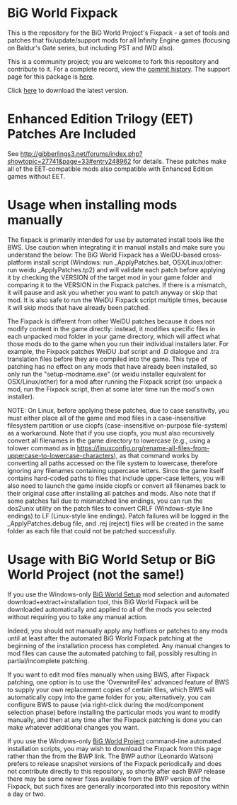 # BiG World Fixpack

This is the repository for the BiG World Project's Fixpack - a set of tools and patches that fix/update/support mods for all Infinity Engine games (focusing on Baldur's Gate series, but including PST and IWD also).

This is a community project; you are welcome to fork this repository and contribute to it.  For a complete record, view the [commit history](https://github.com/BiGWorldProject/BiG-World-Fixpack/commits/master). The support page for this package is [here](http://www.shsforums.net/topic/56752-the-official-bwp-fixpack-thread/).

Click [here](https://github.com/BiGWorldProject/BiG-World-Fixpack/archive/master.zip) to download the latest version.

# Enhanced Edition Trilogy (EET) Patches Are Included

See http://gibberlings3.net/forums/index.php?showtopic=27741&page=33#entry248962 for details.  These patches make all of the EET-compatible mods also compatible with Enhanced Edition games without EET.

# Usage when installing mods manually

The fixpack is primarily intended for use by automated install tools like the BWS. Use caution when integrating it in manual installs and make sure you understand the below:
The BiG World Fixpack has a WeiDU-based cross-platform install script (Windows: run _ApplyPatches.bat,  OSX/Linux/other:  run weidu _ApplyPatches.tp2) and will validate each patch before applying it by checking the VERSION of the target mod in your game folder and comparing it to the VERSION in the Fixpack patches.  If there is a mismatch, it will pause and ask you whether you want to patch anyway or skip that mod.  It is also safe to run the WeiDU Fixpack script multiple times, because it will skip mods that have already been patched.
 
The Fixpack is different from other WeiDU patches because it does not modify content in the game directly:  instead, it modifies specific files in each unpacked mod folder in your game directory, which will affect what those mods do to the game when you run their individual installers later.  For example, the Fixpack patches WeiDU .baf script and .D dialogue and .tra translation files before they are compiled into the game.  This type of patching has no effect on any mods that have already been installed, so only run the "setup-modname.exe" (or weidu installer equivalent for OSX/Linux/other) for a mod after running the Fixpack script (so:  unpack a mod, run the Fixpack script, then at some later time run the mod's own installer).

NOTE:  On Linux, before applying these patches, due to case sensitivity, you must either place all of the game and mod files in a case-insensitive filesystem partition or use ciopfs (case-insensitive on-purpose file-system) as a workaround.  Note that if you use ciopfs, you must also recursively convert all filenames in the game directory to lowercase (e.g., using a tolower command as in https://linuxconfig.org/rename-all-files-from-uppercase-to-lowercase-characters), as that command works by converting all paths accessed on the file system to lowercase, therefore ignoring any filenames containing uppercase letters.  Since the game itself contains hard-coded paths to files that include upper-case letters, you will also need to launch the game inside ciopfs or convert all filenames back to their original case after installing all patches and mods.  Also note that if some patches fail due to mismatched line endings, you can run the dos2unix utility on the patch files to convert CRLF (Windows-style line endings) to LF (Linux-style line endings).  Patch failures will be logged in the _ApplyPatches.debug file, and .rej (reject) files will be created in the same folder as each file that could not be patched successfully.

# Usage with BiG World Setup or BiG World Project (not the same!)

If you use the Windows-only [BiG World Setup](https://forums.beamdog.com/discussion/44476/tool-big-world-setup-bws-mod-manager-for-baldurs-gate-enhanced-edition-trilogy-for-windows/p1) mod selection and automated download+extract+installation tool, this BiG World Fixpack will be downloaded automatically and applied to all of the mods you selected without requiring you to take any manual action.

Indeed, you should not manually apply any hotfixes or patches to any mods until at least after the automated BiG World Fixpack patching at the beginning of the installation process has completed.  Any manual changes to mod files can cause the automated patching to fail, possibly resulting in partial/incomplete patching.

If you want to edit mod files manually when using BWS, after Fixpack patching, one option is to use the 'OverwriteFiles' advanced feature of BWS to supply your own replacement copies of certain files, which BWS will automatically copy into the game folder for you; alternatively, you can configure BWS to pause (via right-click during the mod/component selection phase) before installing the particular mods you want to modify manually, and then at any time after the Fixpack patching is done you can make whatever additional changes you want.

If you use the Windows-only [BiG World Project](https://kerzenburg.baldurs-gate.eu/downloads.php?cat=10) command-line automated installation scripts, you may wish to download the Fixpack from this page rather than the from the BWP link.  The BWP author (Leonardo Watson) prefers to release snapshot versions of the Fixpack periodically and does not contribute directly to this repository, so shortly after each BWP release there may be some newer fixes available from the BWP version of the Fixpack, but such fixes are generally incorporated into this repository within a day or two.
